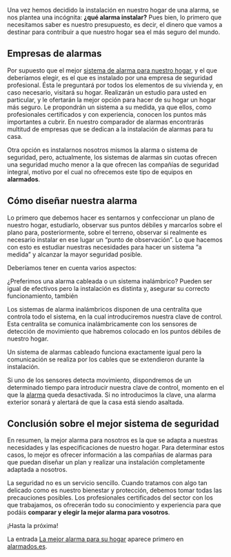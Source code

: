 Una vez hemos decidido la instalación en nuestro hogar de una alarma, se nos plantea una incógnita: **¿qué alarma instalar?** Pues bien, lo primero que necesitamos saber es nuestro presupuesto, es decir, el dinero que vamos a destinar para contribuir a que nuestro hogar sea el más seguro del mundo.

## Empresas de alarmas

Por supuesto que el mejor [sistema de alarma para nuestro hogar](https://www.alarmados.es/alarmas-para-casa/), y el que deberíamos elegir, es el que es instalado por una empresa de seguridad profesional. Ésta le preguntará por todos los elementos de su vivienda y, en caso necesario, visitará su hogar. Realizarán un estudio para usted en particular, y le ofertarán la mejor opción para hacer de su hogar un hogar más seguro. Le propondrán un sistema a su medida, ya que ellos, como profesionales certificados y con experiencia, conocen los puntos más importantes a cubrir. En nuestro comparador de alarmas encontrarás multitud de empresas que se dedican a la instalación de alarmas para tu casa.

Otra opción es instalarnos nosotros mismos la alarma o sistema de seguridad, pero, actualmente, los sistemas de alarmas sin cuotas ofrecen una seguridad mucho menor a la que ofrecen las compañías de seguridad integral, motivo por el cual no ofrecemos este tipo de equipos en **alarmados**.

## Cómo diseñar nuestra alarma

Lo primero que debemos hacer es sentarnos y confeccionar un plano de nuestro hogar, estudiarlo, observar sus puntos débiles y marcarlos sobre el plano para, posteriormente, sobre el terreno, observar si realmente es necesario instalar en ese lugar un “punto de observación”. Lo que hacemos con esto es estudiar nuestras necesidades para hacer un sistema “a medida” y alcanzar la mayor seguridad posible.

Deberíamos tener en cuenta varios aspectos:

¿Preferimos una alarma cableada o un sistema inalámbrico? Pueden ser igual de efectivos pero la instalación es distinta y, asegurar su correcto funcionamiento, también

Los sistemas de alarma inalámbricos disponen de una centralita que controla todo el sistema, en la cual introduciremos nuestra clave de control. Esta centralita se comunica inalámbricamente con los sensores de detección de movimiento que habremos colocado en los puntos débiles de nuestro hogar.

Un sistema de alarmas cableado funciona exactamente igual pero la comunicación se realiza por los cables que se extendieron durante la instalación.

Si uno de los sensores detecta movimiento, dispondremos de un determinado tiempo para introducir nuestra clave de control, momento en el que la [alarma](https://www.alarmados.es) queda desactivada. Si no introducimos la clave, una alarma exterior sonará y alertará de que la casa está siendo asaltada.

## Conclusión sobre el mejor sistema de seguridad

En resumen, la mejor alarma para nosotros es la que se adapta a nuestras necesidades y las especificaciones de nuestro hogar. Para determinar estos casos, lo mejor es ofrecer información a las compañías de alarmas para que puedan diseñar un plan y realizar una instalación completamente adaptada a nosotros.

La seguridad no es un servicio sencillo. Cuando tratamos con algo tan delicado como es nuestro bienestar y protección, debemos tomar todas las precauciones posibles. Los profesionales certificados del sector con los que trabajamos, os ofrecerán todo su conocimiento y experiencia para que podáis **comparar y elegir la mejor alarma para vosotros**.

¡Hasta la próxima!

La entrada [La mejor alarma para su hogar](https://www.alarmados.es/la-mejor-alarma-hogar/) aparece primero en [alarmados.es](https://www.alarmados.es).
